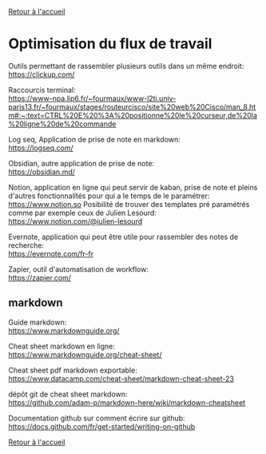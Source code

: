 [Retour à l'accueil](../README.md)
# Optimisation du flux de travail

Outils permettant de rassembler plusieurs outils dans un même endroit:\
https://clickup.com/

Raccourcis terminal: \
https://www-npa.lip6.fr/~fourmaux/www-l2ti.univ-paris13.fr/~fourmaux/stages/routeurcisco/site%20web%20Cisco/man_8.htm#:~:text=CTRL%20E%20%3A%20positionne%20le%20curseur,de%20la%20ligne%20de%20commande

Log seq, Application de prise de note en markdown: \
https://logseq.com/

Obsidian, autre application de prise de note: \
https://obsidian.md/

Notion, application en ligne qui peut servir de kaban, prise de note et pleins d'autres fonctionnalités pour qui a le temps de le paramétrer: \
https://www.notion.so
Posibilité de trouver des templates pré paramétrés comme par exemple ceux de Julien Lesourd: \
https://www.notion.com/@julien-lesourd

Evernote, application qui peut être utile pour rassembler des notes de recherche: \
https://evernote.com/fr-fr

Zapier, outil d'automatisation de workflow: \
https://zapier.com/

## markdown

Guide markdown: \
https://www.markdownguide.org/

Cheat sheet markdown en ligne: \
https://www.markdownguide.org/cheat-sheet/

Cheat sheet pdf markdown exportable: \
https://www.datacamp.com/cheat-sheet/markdown-cheat-sheet-23

dépôt git de cheat sheet markdown: \
https://github.com/adam-p/markdown-here/wiki/markdown-cheatsheet

Documentation github sur comment écrire sur github: \
https://docs.github.com/fr/get-started/writing-on-github



[Retour à l'accueil](../README.md)
